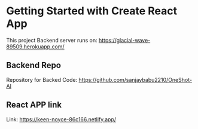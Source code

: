 # Getting Started with Create React App

This project Backend server runs on: https://glacial-wave-89509.herokuapp.com/ 

## Backend Repo
Repository for Backed Code: https://github.com/sanjaybabu2210/OneShot-AI

## React APP link
Link: https://keen-noyce-86c166.netlify.app/

